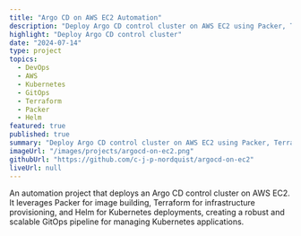 ```yaml
---
title: "Argo CD on AWS EC2 Automation"
description: "Deploy Argo CD control cluster on AWS EC2 using Packer, Terraform, and Helm."
highlight: "Deploy Argo CD control cluster"
date: "2024-07-14"
type: project
topics:
  - DevOps
  - AWS
  - Kubernetes
  - GitOps
  - Terraform
  - Packer
  - Helm
featured: true
published: true
summary: "Deploy Argo CD control cluster on AWS EC2 using Packer, Terraform, and Helm."
imageUrl: "/images/projects/argocd-on-ec2.png"
githubUrl: "https://github.com/c-j-p-nordquist/argocd-on-ec2"
liveUrl: null
---
```


An automation project that deploys an Argo CD control cluster on AWS EC2. It leverages Packer for image building, Terraform for infrastructure provisioning, and Helm for Kubernetes deployments, creating a robust and scalable GitOps pipeline for managing Kubernetes applications.